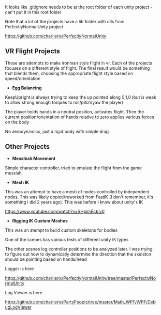 It looks like .gitignore needs to be at the root folder of each unity project - can't put it in this root folder

Note that a lot of the projects have a lib folder with dlls from PerfectlyNormalUnity project

https://github.com/charlierix/PerfectlyNormalUnity


## VR Flight Projects

These are attempts to make ironman style flight in vr.  Each of the projects focuses on a different style of  flight.  The final result would be something that blends them, choosing the appropriate flight style based on speed/orientation

- **Egg Balancing**

KeepUpright is always trying to keep the up pointed along 0,1,0 (but is weak to allow strong enough torques to roll/pitch/yaw the player)

The player holds hands in a neutral position, activates flight.  Then the current position/orientation of hands relative to zero applies various forces on the body

No aerodynamics, just a rigid body with simple drag


## Other Projects

- **Messhiah Movement**

Simple character controller, tried to emulate the flight from the game messiah

- **Mesh IK**

This was an attempt to have a mesh of nodes controlled by independent nodes.  This was likely copied/reworked from FastIK (I don't remember, it's something I did 2 years ago).  This was before I know about unity's IK

https://www.youtube.com/watch?v=SHplmEc6iv0

- **Rigging IK Custom Meshes**

This was an atempt to build custom skeletons for bodies

One of the scenes has various tests of different unity IK types

The other scenes log controller positions to be analyzed later.  I was trying to figure out how to dynamically determine the direction that the skeleton should be pointing based on hands/head

Logger is here

https://github.com/charlierix/PerfectlyNormalUnity/tree/master/PerfectlyNormalUnity

Log Viewer is here

https://github.com/charlierix/PartyPeople/tree/master/Math_WPF/WPF/DebugLogViewer
